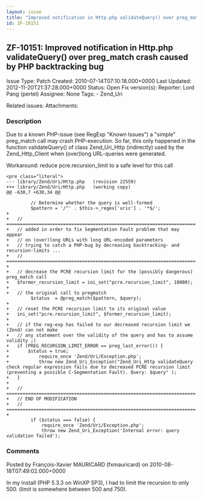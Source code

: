 ```yaml
---
layout: issue
title: "Improved notification in Http.php validateQuery() over preg_match crash caused by PHP backtracking bug"
id: ZF-10151
---
```


ZF-10151: Improved notification in Http.php validateQuery() over preg\_match crash caused by PHP backtracking bug
-----------------------------------------------------------------------------------------------------------------

 Issue Type: Patch Created: 2010-07-14T07:10:18.000+0000 Last Updated: 2012-11-20T21:37:28.000+0000 Status: Open Fix version(s): 
 Reporter:  Lord Pang (pertel)  Assignee:  None  Tags: - Zend\_Uri
 
 Related issues: 
 Attachments: 
### Description

Due to a known PHP-issue (see RegExp "Known Issues") a "simple" preg\_match call may crash PHP-execution. So far, this only happened in the function validateQuery() of class Zend\_Uri\_Http (indirectly) used by the Zend\_Http\_Client when (over)long URL-queries were generated.

Workaround: reduce pcre.recursion\_limit to a safe level for this call

 
    <pre class="literal">
    --- library/Zend/Uri/Http.php   (revision 22559)
    +++ library/Zend/Uri/Http.php   (working copy)
    @@ -630,7 +630,34 @@
     
             // Determine whether the query is well-formed
             $pattern = '/^' . $this->_regex['uric'] . '*$/';
    +
    +   // ======================================================================
    +   // added in order to fix Segmentation Fault problem that may appear 
    +   // on (over)long URLs with long URL-encoded parameters
    +   // trying to catch a PHP-bug by decreasing backtracking- and recursion-limits ...
    +   // ======================================================================
    +
    +   // decrease the PCRE recursion limit for the (possibly dangerous) preg_match call
    +   $former_recursion_limit = ini_set("pcre.recursion_limit", 10000);
    +
    +   // the original call to pregmatch
             $status  = @preg_match($pattern, $query);
    +
    +   // reset the PCRE recursion limit to its original value
    +   ini_set("pcre.recursion_limit", $former_recursion_limit);
    +
    +   // if the reg-exp has failed to our decreased recursion limit we (Zend) can not make
    +   // any statement over the validity of the query and has to assume validity ;)
    +   if (PREG_RECURSION_LIMIT_ERROR == preg_last_error()) {
    +       $status = true;
    +           require_once 'Zend/Uri/Exception.php';
    +           throw new Zend_Uri_Exception("Zend_Uri_Http validateQuery check regular expression fails due to decreased PCRE recursion limit (preventing a possible C-Segmentation Fault). Query: $query" );
    +   }
    +
    +   // ======================================================================
    +   // END OF MODIFICATION
    +   // ======================================================================
    +
             if ($status === false) {
                 require_once 'Zend/Uri/Exception.php';
                 throw new Zend_Uri_Exception('Internal error: query validation failed');


 

 

### Comments

Posted by François-Xavier MAURICARD (fxmauricard) on 2010-08-18T07:49:02.000+0000

In my install (PHP 5.3.3 on WinXP SP3), I had to limit the recursion to only 500. (limit is somewhere between 500 and 750).

 

 